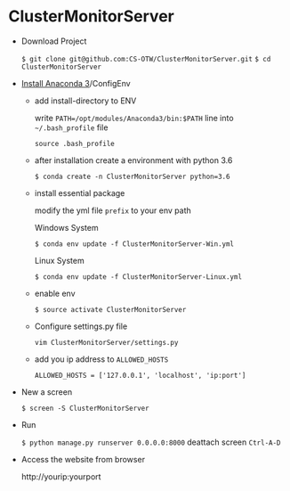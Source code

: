 # ClusterMonitorServer

- Download Project

  `$ git clone git@github.com:CS-OTW/ClusterMonitorServer.git`
  `$ cd ClusterMonitorServer`
- [Install Anaconda 3](https://www.anaconda.com/download/#linux)/ConfigEnv
  - add install-directory to ENV
  
     write `PATH=/opt/modules/Anaconda3/bin:$PATH` line into `~/.bash_profile` file
     
    `source .bash_profile`
  - after installation create a environment with python 3.6
  
    `$ conda create -n ClusterMonitorServer python=3.6`
  - install essential package
  
    modify the yml file `prefix` to your env path
    
    Windows System
    
    `$ conda env update -f ClusterMonitorServer-Win.yml`
    
    Linux System
    
    `$ conda env update -f ClusterMonitorServer-Linux.yml`
  - enable env
    
    `$ source activate ClusterMonitorServer`
  - Configure settings.py file

    `vim ClusterMonitorServer/settings.py`
  
   - add you ip address to `ALLOWED_HOSTS`
  
      `ALLOWED_HOSTS = ['127.0.0.1', 'localhost', 'ip:port']`
- New a screen

  `$ screen -S ClusterMonitorServer`
- Run

  `$ python manage.py runserver 0.0.0.0:8000`
  deattach screen 
  `Ctrl-A-D`
- Access the website from browser

  http://yourip:yourport
